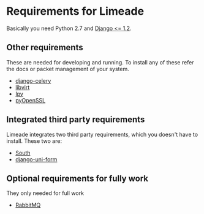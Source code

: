 Requirements for Limeade
========================

Basically you need Python 2.7 and 
[Django <= 1.2](http://www.djangoproject.com/ "Django").

Other requirements
------------------

These are needed for developing and running. To install any of these refer the 
docs or packet management of your system.

* [django-celery](http://ask.github.com/django-celery/ "django-celery")
* [libvirt](http://libvirt.org/ "libvirt")
* [Ipy](https://github.com/haypo/python-ipy "Ipy")
* [pyOpenSSL](http://packages.python.org/pyOpenSSL/ "pyOpenSSL")

Integrated third party requirements
-----------------------------------

Limeade integrates two third party requirements, which you doesn't have to 
install. These two are:

* [South](http://south.aeracode.org/ "South")
* [django-uni-form](http://django-uni-form.rtfd.org/ "django-uni-form")

Optional requirements for fully work
------------------------------------

They only needed for full work

* [RabbitMQ](http://www.rabbitmq.com/ "RabbitMQ")
